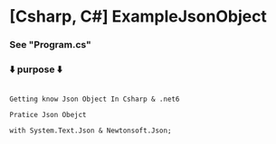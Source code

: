 # [Csharp, C#] ExampleJsonObject 

### **See "Program.cs"**


### **⬇️ purpose ⬇️**

```

Getting know Json Object In Csharp & .net6 

Pratice Json Obejct

with System.Text.Json & Newtonsoft.Json;

```
